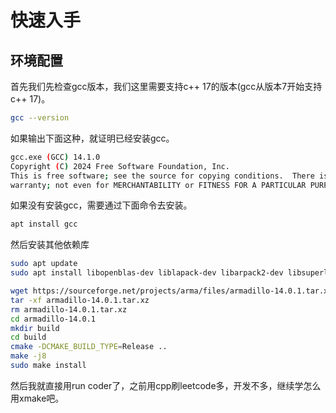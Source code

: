# 快速入手

## 环境配置

首先我们先检查gcc版本，我们这里需要支持c++ 17的版本(gcc从版本7开始支持c++ 17)。

```bash
gcc --version
```

如果输出下面这种，就证明已经安装gcc。

```bash
gcc.exe (GCC) 14.1.0
Copyright (C) 2024 Free Software Foundation, Inc.
This is free software; see the source for copying conditions.  There is NO
warranty; not even for MERCHANTABILITY or FITNESS FOR A PARTICULAR PURPOSE.
```

如果没有安装gcc，需要通过下面命令去安装。

```bash
apt install gcc
```

然后安装其他依赖库

```bash
sudo apt update
sudo apt install libopenblas-dev liblapack-dev libarpack2-dev libsuperlu-dev

wget https://sourceforge.net/projects/arma/files/armadillo-14.0.1.tar.xz
tar -xf armadillo-14.0.1.tar.xz
rm armadillo-14.0.1.tar.xz
cd armadillo-14.0.1
mkdir build
cd build
cmake -DCMAKE_BUILD_TYPE=Release ..
make -j8
sudo make install
```
然后我就直接用run coder了，之前用cpp刷leetcode多，开发不多，继续学怎么用xmake吧。



